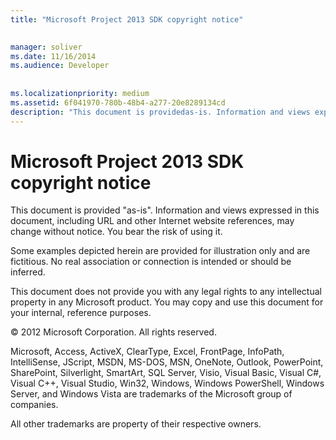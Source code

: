 ```yaml
---
title: "Microsoft Project 2013 SDK copyright notice"

 
manager: soliver
ms.date: 11/16/2014
ms.audience: Developer
 
 
ms.localizationpriority: medium
ms.assetid: 6f041970-780b-48b4-a277-20e8289134cd
description: "This document is providedas-is. Information and views expressed in this document, including URL and other Internet website references, may change without notice. You bear the risk of using it."
---
```


# Microsoft Project 2013 SDK copyright notice

This document is provided "as-is". Information and views expressed in this document, including URL and other Internet website references, may change without notice. You bear the risk of using it. 
  
Some examples depicted herein are provided for illustration only and are fictitious. No real association or connection is intended or should be inferred.
  
This document does not provide you with any legal rights to any intellectual property in any Microsoft product. You may copy and use this document for your internal, reference purposes. 
  
© 2012 Microsoft Corporation. All rights reserved.
  
Microsoft, Access, ActiveX, ClearType, Excel, FrontPage, InfoPath, IntelliSense, JScript, MSDN, MS-DOS, MSN, OneNote, Outlook, PowerPoint, SharePoint, Silverlight, SmartArt, SQL Server, Visio, Visual Basic, Visual C#, Visual C++, Visual Studio, Win32, Windows, Windows PowerShell, Windows Server, and Windows Vista are trademarks of the Microsoft group of companies.
  
All other trademarks are property of their respective owners.
  

